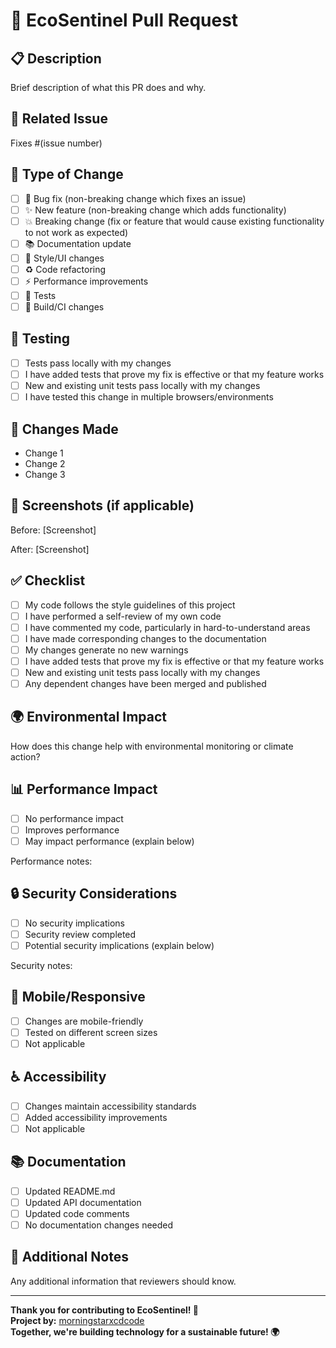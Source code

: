 # 🚀 **EcoSentinel Pull Request**

## 📋 **Description**
Brief description of what this PR does and why.

## 🔗 **Related Issue**
Fixes #(issue number)

## 🎯 **Type of Change**
- [ ] 🐛 Bug fix (non-breaking change which fixes an issue)
- [ ] ✨ New feature (non-breaking change which adds functionality)
- [ ] 💥 Breaking change (fix or feature that would cause existing functionality to not work as expected)
- [ ] 📚 Documentation update
- [ ] 🎨 Style/UI changes
- [ ] ♻️ Code refactoring
- [ ] ⚡ Performance improvements
- [ ] 🧪 Tests
- [ ] 🔧 Build/CI changes

## 🧪 **Testing**
- [ ] Tests pass locally with my changes
- [ ] I have added tests that prove my fix is effective or that my feature works
- [ ] New and existing unit tests pass locally with my changes
- [ ] I have tested this change in multiple browsers/environments

## 📝 **Changes Made**
- Change 1
- Change 2
- Change 3

## 📸 **Screenshots (if applicable)**
Before:
[Screenshot]

After:
[Screenshot]

## ✅ **Checklist**
- [ ] My code follows the style guidelines of this project
- [ ] I have performed a self-review of my own code
- [ ] I have commented my code, particularly in hard-to-understand areas
- [ ] I have made corresponding changes to the documentation
- [ ] My changes generate no new warnings
- [ ] I have added tests that prove my fix is effective or that my feature works
- [ ] New and existing unit tests pass locally with my changes
- [ ] Any dependent changes have been merged and published

## 🌍 **Environmental Impact**
How does this change help with environmental monitoring or climate action?

## 📊 **Performance Impact**
- [ ] No performance impact
- [ ] Improves performance
- [ ] May impact performance (explain below)

Performance notes:

## 🔒 **Security Considerations**
- [ ] No security implications
- [ ] Security review completed
- [ ] Potential security implications (explain below)

Security notes:

## 📱 **Mobile/Responsive**
- [ ] Changes are mobile-friendly
- [ ] Tested on different screen sizes
- [ ] Not applicable

## ♿ **Accessibility**
- [ ] Changes maintain accessibility standards
- [ ] Added accessibility improvements
- [ ] Not applicable

## 📚 **Documentation**
- [ ] Updated README.md
- [ ] Updated API documentation
- [ ] Updated code comments
- [ ] No documentation changes needed

## 🎉 **Additional Notes**
Any additional information that reviewers should know.

---

**Thank you for contributing to EcoSentinel! 🌱**  
**Project by:** [morningstarxcdcode](https://github.com/morningstarxcdcode)  
**Together, we're building technology for a sustainable future! 🌍**
